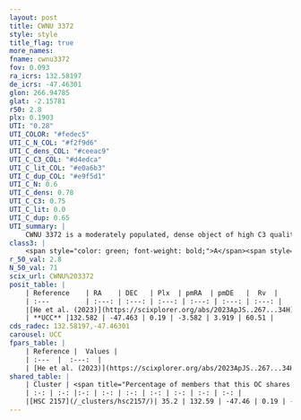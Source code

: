 ```yaml
---
layout: post
title: CWNU 3372
style: style
title_flag: true
more_names: 
fname: cwnu3372
fov: 0.093
ra_icrs: 132.58197
de_icrs: -47.46301
glon: 266.94785
glat: -2.15781
r50: 2.8
plx: 0.1903
UTI: "0.28"
UTI_COLOR: "#fedec5"
UTI_C_N_COL: "#f2f9d6"
UTI_C_dens_COL: "#ceeac9"
UTI_C_C3_COL: "#d4edca"
UTI_C_lit_COL: "#e0a6b3"
UTI_C_dup_COL: "#e9f5d1"
UTI_C_N: 0.6
UTI_C_dens: 0.78
UTI_C_C3: 0.75
UTI_C_lit: 0.0
UTI_C_dup: 0.65
UTI_summary: |
    CWNU 3372 is a moderately populated, dense object of high C3 quality. It was recently reported in the literature.<br><br>This is likely a unique object, which shares a moderate percentage of members with at least one previously reported entry.
class3: |
    <span style="color: green; font-weight: bold;">A</span><span style="color: #FFC300; font-weight: bold;">B</span>
r_50_val: 2.8
N_50_val: 71
scix_url: CWNU%203372
posit_table: |
    | Reference    | RA    | DEC   | Plx  | pmRA  | pmDE   |  Rv  |
    | :---         | :---: | :---: | :---: | :---: | :---: | :---: |
    |[He et al. (2023)](https://scixplorer.org/abs/2023ApJS..267...34H) | 132.591 | -47.46 | 0.2 | -3.59 | 3.901 | 61.3 |
    | **UCC** |132.582 | -47.463 | 0.19 | -3.582 | 3.919 | 60.51 | 
cds_radec: 132.58197,-47.46301
carousel: UCC
fpars_table: |
    | Reference |  Values |
    | :---  |  :---:  |
    | [He et al. (2023)](https://scixplorer.org/abs/2023ApJS..267...34H) | `A0=2.7, m-M=13.45, logA=8.4` |
shared_table: |
    | Cluster | <span title="Percentage of members that this OC shares with the ones listed">%</span>   | RA   | DEC   | Plx   | pmRA  | pmDE  | Rv | UTI |
    | :-: | :-: |:-: | :-: | :-: | :-: | :-: | :-: | :-: |
    |[HSC 2157](/_clusters/hsc2157/)| 35.2 | 132.59 | -47.46 | 0.19 | -3.59 | 3.92 | 61.3 |0.51 |
---
```


